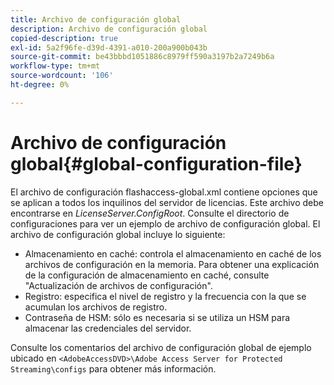 ```yaml
---
title: Archivo de configuración global
description: Archivo de configuración global
copied-description: true
exl-id: 5a2f96fe-d39d-4391-a010-200a900b043b
source-git-commit: be43bbbd1051886c8979ff590a3197b2a7249b6a
workflow-type: tm+mt
source-wordcount: '106'
ht-degree: 0%

---
```


# Archivo de configuración global{#global-configuration-file}

El archivo de configuración flashaccess-global.xml contiene opciones que se aplican a todos los inquilinos del servidor de licencias. Este archivo debe encontrarse en *LicenseServer.ConfigRoot*. Consulte el directorio de configuraciones para ver un ejemplo de archivo de configuración global. El archivo de configuración global incluye lo siguiente:

* Almacenamiento en caché: controla el almacenamiento en caché de los archivos de configuración en la memoria. Para obtener una explicación de la configuración de almacenamiento en caché, consulte &quot;Actualización de archivos de configuración&quot;.
* Registro: especifica el nivel de registro y la frecuencia con la que se acumulan los archivos de registro.
* Contraseña de HSM: sólo es necesaria si se utiliza un HSM para almacenar las credenciales del servidor.

Consulte los comentarios del archivo de configuración global de ejemplo ubicado en `<AdobeAccessDVD>\Adobe Access Server for Protected Streaming\configs` para obtener más información.
